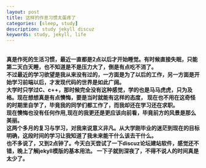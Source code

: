 ```yaml
---
layout: post
title: 这样的作息习惯太蛋疼了
categories: [sleep, study]
description: study jekyll discuz
keywords: study, jekyll, life
---
```

<br><b>真是作死的生活习惯，最近一直都是2点以后才开始睡觉。有时候直接失眠，只能第二天白天睡，也不知道是不是压力大了，倒是有点吃不消了。</b>
<br><b>不过最近的学习欲望是我从来没有过的，一方面是为了以后的工作，另一方面是开始学习前端以后，才发现代码的世界是如此广阔。</b>
<br><b>大学时只学过C、c++，那时候完全没有这种感觉，学的也是马马虎虎，只为及格。现在想想真是有点懊悔，要是当时就能有这样的态度，
现在也不用在这奇怪的时期里自学了，毕竟我的同学们都工作了，而我却还在学习还在求职。</b>
<br><b>现在懊悔也没有任何作用,现在的我更还是更应该向前看，毕竟前方的风景是那么美丽。<b>
<br><b>这两个多月的复习与学习，对我来说意义非凡。从大学刚毕业的迷茫到现在的目标明确，这段时间的学习让我知道了我未来能干什么该去干什么。<b>
<br><b>也不多说了，又到2点钟了。今天白天尝试了一下discuz论坛建站软件，感觉还不错，晚上了解jekyll模版的基本用法。
一下子就到深夜了，不得不说人的时间真是太少了。</b>
